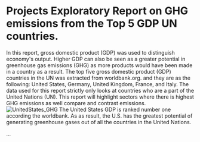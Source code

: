 # Projects Exploratory Report on GHG emissions from the Top 5 GDP UN countries.

  In this report, gross domestic product (GDP) was used to distinguish economy's output. Higher GDP can also be seen as a greater potential in greenhouse gas emissions (GHG) as more products would have been made in a country as a result. The top five gross domestic product (GDP) countries in the UN was extracted from worldbank.org. and they are as the following: United States, Germany, United Kingdom, France, and Italy. The data used for this report strictly only looks at countries who are a part of the United Nations (UN). This report will highlight sectors where there is highest GHG emissions as well compare and contrast emissions. 
![UnitedStates_GHG](https://user-images.githubusercontent.com/42123769/54089123-d865a580-4322-11e9-9288-a897eb792639.png)
  The United States GDP is ranked number one according the worldbank. As as result, the U.S. has the greatest potential of generating greenhouse gases out of all the countries in the United Nations. 
  
  ...
